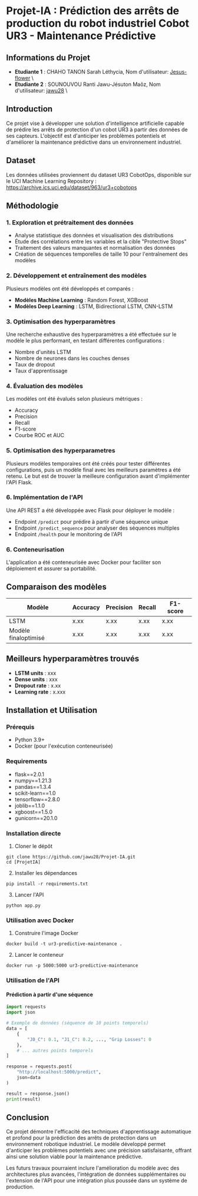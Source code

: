 # Projet-IA : Prédiction des arrêts de production du robot industriel Cobot UR3 - Maintenance Prédictive 
## Informations du Projet 
- **Etudiante 1** : CHAHO TANON Sarah Léthycia, Nom d'utilisateur: [Jesus-flower](https://github.com/Jesus-flower) \\
- **Etudiante 2** : SOUNOUVOU Ranti Jawu-Jésuton Maôz, Nom d'utilisateur: [jawu28](https://github.com/jawu28) \\

## Introduction
Ce projet vise à développer une solution d'intelligence artificielle capable de prédire les arrêts de protection d'un cobot UR3 à partir des données de ses capteurs. L'objectif est d'anticiper les problèmes potentiels et d'améliorer la maintenance prédictive dans un environnement industriel. 

## Dataset
Les données utilisées proviennent du dataset UR3 CobotOps, disponible sur le UCI Machine Learning Repository : https://archive.ics.uci.edu/dataset/963/ur3+cobotops
 

## Méthodologie

### 1. Exploration et prétraitement des données
- Analyse statistique des données et visualisation des distributions
- Étude des corrélations entre les variables et la cible "Protective Stops"
- Traitement des valeurs manquantes et normalisation des données
- Création de séquences temporelles de taille 10 pour l'entraînement des modèles

### 2. Développement et entraînement des modèles
Plusieurs modèles ont été développés et comparés :
- **Modèles Machine Learning** : Random Forest, XGBoost
- **Modèles Deep Learning** : LSTM, Bidirectional LSTM, CNN-LSTM

### 3. Optimisation des hyperparamètres
Une recherche exhaustive des hyperparamètres a été effectuée sur le modèle le plus performant, en testant différentes configurations :
- Nombre d'unités LSTM
- Nombre de neurones dans les couches denses
- Taux de dropout
- Taux d'apprentissage

### 4. Évaluation des modèles
Les modèles ont été évalués selon plusieurs métriques :
- Accuracy
- Precision
- Recall
- F1-score
- Courbe ROC et AUC

### 5. Optimisation des hyperparametres
Plusieurs modèles temporaires ont été créés pour tester différentes configurations, puis un modèle final avec les meilleurs paramètres a été retenu. Le but est de trouver la meilleure configuration avant d'implémenter l'API Flask.

### 6. Implémentation de l'API
Une API REST a été développée avec Flask pour déployer le modèle :
- Endpoint `/predict` pour prédire à partir d'une séquence unique
- Endpoint `/predict_sequence` pour analyser des séquences multiples
- Endpoint `/health` pour le monitoring de l'API

### 6. Conteneurisation
L'application a été conteneurisée avec Docker pour faciliter son déploiement et assurer sa portabilité.

## Comparaison des modèles

| Modèle               | Accuracy | Precision | Recall | F1-score |
|----------------------|----------|-----------|--------|----------|
| LSTM                 | x.xx     | x.xx      | x.xx   | x.xx     |
| Modèle finaloptimisé | x.xx     | x.xx      | x.xx   | x.xx     |

## Meilleurs hyperparamètres trouvés

- **LSTM units** : xxx
- **Dense units** : xxx
- **Dropout rate** : x.xx
- **Learning rate** : x.xxx


## Installation et Utilisation

### Prérequis
- Python 3.9+
- Docker (pour l'exécution conteneurisée)

### Requirements
- flask==2.0.1
- numpy==1.21.3
- pandas==1.3.4
- scikit-learn==1.0
- tensorflow==2.8.0
- joblib==1.1.0
- xgboost==1.5.0
- gunicorn==20.1.0
### Installation directe
1. Cloner le dépôt
```
git clone https://github.com/jawu28/Projet-IA.git
cd [ProjetIA]
```

2. Installer les dépendances
```
pip install -r requirements.txt
```

3. Lancer l'API
```
python app.py
```

### Utilisation avec Docker
1. Construire l'image Docker
```
docker build -t ur3-predictive-maintenance .
```

2. Lancer le conteneur
```
docker run -p 5000:5000 ur3-predictive-maintenance
```

### Utilisation de l'API

#### Prédiction à partir d'une séquence
```python
import requests
import json

# Exemple de données (séquence de 10 points temporels)
data = [
    {
        "J0_C": 0.1, "J1_C": 0.2, ..., "Grip Losses": 0
    },
    # ... autres points temporels
]

response = requests.post(
    "http://localhost:5000/predict",
    json=data
)

result = response.json()
print(result)
```

## Conclusion

Ce projet démontre l'efficacité des techniques d'apprentissage automatique et profond pour la prédiction des arrêts de protection dans un environnement robotique industriel. Le modèle développé permet d'anticiper les problèmes potentiels avec une précision satisfaisante, offrant ainsi une solution viable pour la maintenance prédictive.

Les futurs travaux pourraient inclure l'amélioration du modèle avec des architectures plus avancées, l'intégration de données supplémentaires ou l'extension de l'API pour une intégration plus poussée dans un système de production.
